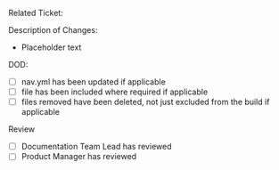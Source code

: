 Related Ticket: 

Description of Changes:
* Placeholder text

DOD:
- [ ] nav.yml has been updated if applicable
- [ ] file has been included where required if applicable
- [ ] files removed have been deleted, not just excluded from the build if applicable

Review
- [ ] Documentation Team Lead has reviewed
- [ ] Product Manager has reviewed
